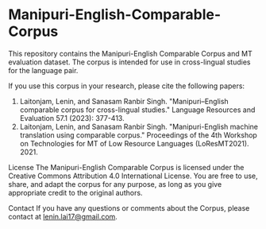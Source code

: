 # Manipuri-English-Comparable-Corpus

This repository contains the Manipuri-English Comparable Corpus and MT evaluation dataset. The corpus is intended for use in cross-lingual studies for the language pair.


If you use this corpus in your research, please cite the following papers:


1. Laitonjam, Lenin, and Sanasam Ranbir Singh. "Manipuri–English comparable corpus for cross-lingual studies." Language Resources and Evaluation 57.1 (2023): 377-413.
2. Laitonjam, Lenin, and Sanasam Ranbir Singh. "Manipuri-English machine translation using comparable corpus." Proceedings of the 4th Workshop on Technologies for MT of Low Resource Languages (LoResMT2021). 2021.

License
The Manipuri-English Comparable Corpus is licensed under the Creative Commons Attribution 4.0 International License. You are free to use, share, and adapt the corpus for any purpose, as long as you give appropriate credit to the original authors.


Contact
If you have any questions or comments about the Corpus, please contact at lenin.lai17@gmail.com.
